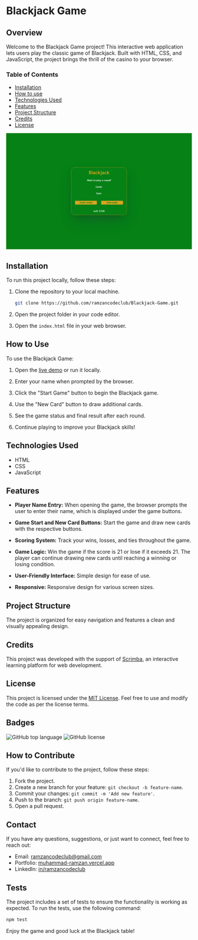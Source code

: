 # Blackjack Game

## Overview

Welcome to the Blackjack Game project! This interactive web application lets users play the classic game of Blackjack. Built with HTML, CSS, and JavaScript, the project brings the thrill of the casino to your browser.

### Table of Contents

- [Installation](#installation)
- [How to use](#how-to-use)
- [Technologies Used](#technologies-used)
- [Features](#features)
- [Project Structure](#project-structure)
- [Credits](#credits)
- [License](#license)

![Blackjack Game Screenshot](blackjack-thumbnail.png)

## Installation

To run this project locally, follow these steps:

1. Clone the repository to your local machine.
    ```bash
    git clone https://github.com/ramzancodeclub/Blackjack-Game.git
    ```

2. Open the project folder in your code editor.

3. Open the `index.html` file in your web browser.

## How to Use

To use the Blackjack Game:

1. Open the [live demo](https://blackjack-game-liard.vercel.app/) or run it locally.

2. Enter your name when prompted by the browser.

3. Click the "Start Game" button to begin the Blackjack game.

4. Use the "New Card" button to draw additional cards.

5. See the game status and final result after each round.

6. Continue playing to improve your Blackjack skills!

## Technologies Used

- HTML
- CSS
- JavaScript

## Features

- **Player Name Entry:** When opening the game, the browser prompts the user to enter their name, which is displayed under the game buttons.

- **Game Start and New Card Buttons:** Start the game and draw new cards with the respective buttons.

- **Scoring System:** Track your wins, losses, and ties throughout the game.

- **Game Logic:** Win the game if the score is 21 or lose if it exceeds 21. The player can continue drawing new cards until reaching a winning or losing condition.

- **User-Friendly Interface:** Simple design for ease of use.

- **Responsive:** Responsive design for various screen sizes.

## Project Structure

The project is organized for easy navigation and features a clean and visually appealing design.

## Credits

This project was developed with the support of [Scrimba](https://scrimba.com/), an interactive learning platform for web development.

## License

This project is licensed under the [MIT License](LICENSE). Feel free to use and modify the code as per the license terms.

## Badges

![GitHub top language](https://img.shields.io/github/languages/top/ramzancodeclub/Blackjack-Game)
![GitHub license](https://img.shields.io/github/license/ramzancodeclub/Blackjack-Game)

## How to Contribute

If you'd like to contribute to the project, follow these steps:

1. Fork the project.
2. Create a new branch for your feature: `git checkout -b feature-name`.
3. Commit your changes: `git commit -m 'Add new feature'`.
4. Push to the branch: `git push origin feature-name`.
5. Open a pull request.

## Contact

If you have any questions, suggestions, or just want to connect, feel free to reach out:

- Email: [ramzancodeclub@gmail.com](ramzancodeclub@gmail.com)
- Portfolio: [muhammad-ramzan.vercel.app](https://muhammad-ramzan.vercel.app/)
- LinkedIn: [in/ramzancodeclub](https://www.linkedin.com/in/ramzancodeclub/)

## Tests

The project includes a set of tests to ensure the functionality is working as expected. To run the tests, use the following command:
```bash
npm test
```

Enjoy the game and good luck at the Blackjack table!
